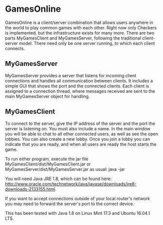# GamesOnline

GamesOnline is a client/server combination that allows users anywhere in the world to play common games with each other. Right now only Checkers is implemented, but the infrastructure exists for many more. There are two parts MyGamesClient and MyGamesServer, following the traditional client-server model. There need only be one server running, to which each client connects.

## MyGamesServer

MyGamesServer provides a server that listens for incoming client connections and handles all communication between clients. It includes a simple GUI that shows the port and the connected clients. Each client is assigned to a connection thread, where messages received are sent to the main MyGamesServer object for handling.

## MyGamesClient

To connect to the server, give the IP address of the server and the port the server is listening on. You must also include a name. In the main window you will be able to chat to all other connected users, as well as see the open lobbies. You can also create a new lobby. Once you join a lobby you can indicate that you are ready, and when all users are ready the host starts the game.



To run either program, execute the jar file MyGamesClient/dist/MyGamesClient.jar or MyGamesServer/dist/MyGamesServer.jar as usual:
java -jar <jar file name>

You will need Java JRE 1.8, which can be found here: http://www.oracle.com/technetwork/java/javase/downloads/jre8-downloads-2133155.html. 

If you want to accept connections outside of your local router's network you may need to forward the server's port to the correct device.


This has been tested with Java 1.8 on Linux Mint 17.3 and Ubuntu 16.04.1 LTS.
